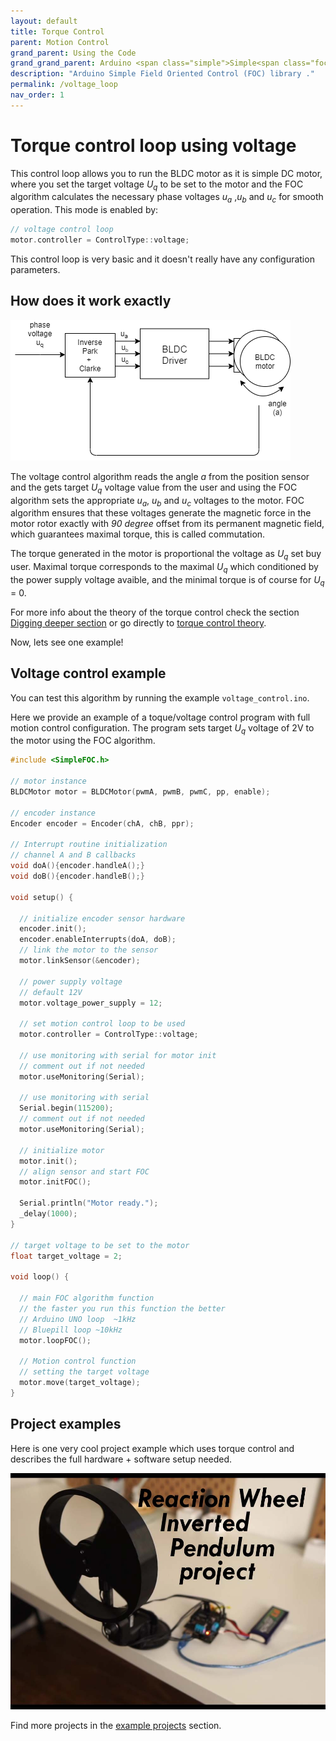 ```yaml
---
layout: default
title: Torque Control
parent: Motion Control
grand_parent: Using the Code
grand_grand_parent: Arduino <span class="simple">Simple<span class="foc">FOC</span>library</span>
description: "Arduino Simple Field Oriented Control (FOC) library ."
permalink: /voltage_loop
nav_order: 1
---
```


# Torque control loop using voltage 
This control loop allows you to run the BLDC motor as it is simple DC motor, where you set the target voltage <i>U<sub>q</sub></i> to be set to the motor and the FOC algorithm calculates the necessary phase voltages <i>u<sub>a</sub></i> ,<i>u<sub>b</sub></i> and <i>u<sub>c</sub></i>  for smooth operation. This mode is enabled by:
```cpp
// voltage control loop
motor.controller = ControlType::voltage;
```
This control loop is very basic and it doesn't really have any configuration parameters. 

## How does it work exactly
 <a name="foc_image"></a><img src="extras/Images/voltage_loop.png">

The voltage control algorithm reads the angle <i>a</i> from the position sensor and the gets target <i>U<sub>q</sub></i> voltage value from the user and using the FOC algorithm sets the appropriate <i>u<sub>a</sub></i>, <i>u<sub>b</sub></i> and <i>u<sub>c</sub></i> voltages to the motor. FOC algorithm ensures that these voltages generate the magnetic force in the motor rotor exactly with <i>90 degree</i> offset from its permanent magnetic field, which guarantees maximal torque, this is called commutation.

The torque generated in the motor is proportional the voltage as <i>U<sub>q</sub></i> set buy user. Maximal torque corresponds to the maximal <i>U<sub>q</sub></i> which conditioned by the power supply voltage avaible, and the minimal torque is of course for <i>U<sub>q</sub></i> = 0.

For more info about the theory of the torque control check the section [Digging deeper section](digging_deeper) or go directly to [torque control theory](voltage_torque_control).

Now, lets see one example!

## Voltage control example 
You can test this algorithm by running the example `voltage_control.ino`.

Here we provide an example of a toque/voltage control program with full motion control configuration.  The program sets target <i>U<sub>q</sub></i> voltage of 2V to the motor using the FOC algorithm. 

```cpp
#include <SimpleFOC.h>

// motor instance
BLDCMotor motor = BLDCMotor(pwmA, pwmB, pwmC, pp, enable);

// encoder instance
Encoder encoder = Encoder(chA, chB, ppr);

// Interrupt routine initialization
// channel A and B callbacks
void doA(){encoder.handleA();}
void doB(){encoder.handleB();}

void setup() { 
  
  // initialize encoder sensor hardware
  encoder.init();
  encoder.enableInterrupts(doA, doB); 
  // link the motor to the sensor
  motor.linkSensor(&encoder);

  // power supply voltage
  // default 12V
  motor.voltage_power_supply = 12;
  
  // set motion control loop to be used
  motor.controller = ControlType::voltage;

  // use monitoring with serial for motor init
  // comment out if not needed
  motor.useMonitoring(Serial);

  // use monitoring with serial 
  Serial.begin(115200);
  // comment out if not needed
  motor.useMonitoring(Serial);

  // initialize motor
  motor.init();
  // align sensor and start FOC
  motor.initFOC();

  Serial.println("Motor ready.");
  _delay(1000);
}

// target voltage to be set to the motor
float target_voltage = 2;

void loop() {

  // main FOC algorithm function
  // the faster you run this function the better
  // Arduino UNO loop  ~1kHz
  // Bluepill loop ~10kHz 
  motor.loopFOC();

  // Motion control function
  // setting the target voltage
  motor.move(target_voltage);
}
```
## Project examples
Here is one very cool project example which uses torque control and describes the full hardware + software setup needed.

<div class="image_icon width30">
    <a href="simplefoc_pendulum">
        <img src="extras/Images/foc_pendulum.jpg" >
        <i class="fa fa-external-link-square fa-2x"></i>
    </a>
</div>

Find more projects in the [example projects](example_projects) section.